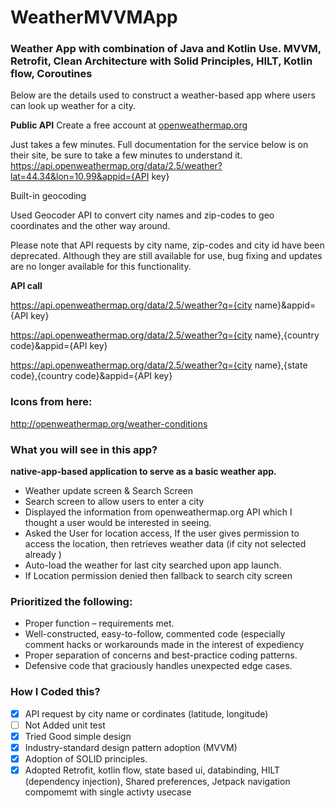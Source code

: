 # WeatherMVVMApp

### Weather App with combination of Java and Kotlin Use. MVVM, Retrofit, Clean Architecture with Solid Principles, HILT, Kotlin flow, Coroutines

Below are the details used to construct a weather-based app where users can look up weather for a city.

**Public API**
Create a free account at 
[openweathermap.org](https://openweathermap.org/) 

Just takes a few minutes. Full documentation for the service below is on their site, be sure to take a few minutes to understand it.
https://api.openweathermap.org/data/2.5/weather?lat=44.34&lon=10.99&appid={API key}

Built-in geocoding

Used Geocoder API to convert city names and zip-codes to geo coordinates and the other way around. 

Please note that API requests by city name, zip-codes and city id have been deprecated. Although they are still available for use, bug fixing and updates are no longer available for this functionality.

**API call**

https://api.openweathermap.org/data/2.5/weather?q={city name}&appid={API key}

https://api.openweathermap.org/data/2.5/weather?q={city name},{country code}&appid={API key}

https://api.openweathermap.org/data/2.5/weather?q={city name},{state code},{country code}&appid={API key}

### Icons from here:

http://openweathermap.org/weather-conditions

### What you will see in this app?

**native-app-based application to serve as a basic weather app.**
- Weather update screen & Search Screen
- Search screen to allow users to enter a city
- Displayed the information from openweathermap.org API which I thought a user would be interested in seeing.
- Asked the User for location access, If the user gives permission to access the location, then retrieves weather data (if city not selected already )
- Auto-load the weather for last city searched upon app launch.
- If Location permission denied then fallback to search city screen

### Prioritized the following:
* Proper function – requirements met.
* Well-constructed, easy-to-follow, commented code (especially comment hacks or workarounds made in the interest of expediency
* Proper separation of concerns and best-practice coding patterns.
* Defensive code that graciously handles unexpected edge cases.

### How I Coded this?

- [x] API request by city name or cordinates (latitude, longitude)
- [ ] Not Added unit test
- [x] Tried Good simple design
- [x] Industry-standard design pattern adoption (MVVM)
- [x] Adoption of SOLID principles.
- [x] Adopted Retrofit, kotlin flow, state based ui, databinding, HILT (dependency injection), Shared preferences, Jetpack navigation compomemt with single activty usecase
